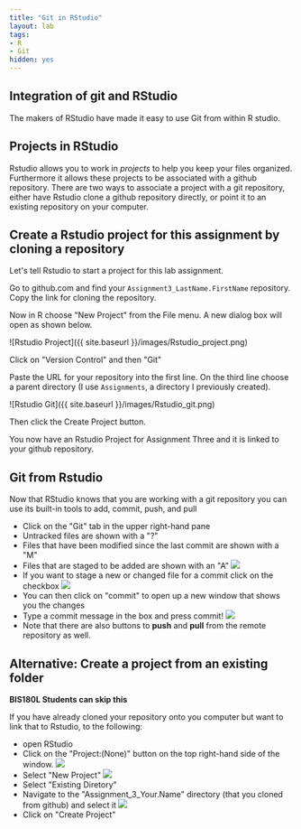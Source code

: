 ```yaml
---
title: "Git in RStudio"
layout: lab
tags: 
- R
- Git
hidden: yes
---
```


## Integration of git and RStudio

The makers of RStudio have made it easy to use Git from within R studio.

## Projects in RStudio

Rstudio allows you to work in *projects* to help you keep your files organized.  Furthermore it allows these projects to be associated with a github repository.  There are two ways to associate a project with a git repository, either have Rstudio clone a github repository directly, or point it to an existing repository on your computer.

## Create a Rstudio project for this assignment by cloning a repository

Let's tell Rstudio to start a project for this lab assignment.

Go to github.com and find your `Assignment3_LastName.FirstName` repository.  Copy the link for cloning the repository.

Now in R choose "New Project" from the File menu.  A new dialog box will open as shown below.

![Rstudio Project]({{ site.baseurl }}/images/Rstudio_project.png)

Click on "Version Control" and then "Git"

Paste the URL for your repository into the first line.  On the third line choose a parent directory (I use `Assignments`, a directory I previously created).

![Rstudio Git]({{ site.baseurl }}/images/Rstudio_git.png)

Then click the Create Project button.

You now have an Rstudio Project for Assignment Three and it is linked to your github repository.

## Git from Rstudio

Now that RStudio knows that you are working with a git repository you can use its built-in tools to add, commit, push, and pull

* Click on the "Git" tab in the upper right-hand pane
* Untracked files are shown with a "?"
* Files that have been modified since the last commit are shown with a "M"
* Files that are staged to be added are shown with an "A"
![]({{site.baseurl}}/images/RGitHub4.png)
* If you want to stage a new or changed file for a commit click on the checkbox
![]({{site.baseurl}}/images/RGitHub5.png)
* You can then click on "commit" to open up a new window that shows you the changes
* Type a commit message in the box and press commit!
![]({{site.baseurl}}/images/RGitHub6.png)
* Note that there are also buttons to __push__ and __pull__ from the remote repository as well.


## Alternative: Create a project from an existing folder

__BIS180L Students can skip this__

If you have already cloned your repository onto you computer but want to link that to Rstudio, to the following:

* open RStudio
* Click on the "Project:(None)" button on the top right-hand side of the window.
![]({{site.baseurl}}/images/RGitHub1.png)
* Select "New Project"
![]({{site.baseurl}}/images/RGitHub2.png)
* Select "Existing Diretory"
* Navigate to the "Assignment_3_Your.Name" directory (that you cloned from github) and select it
![]({{site.baseurl}}/images/RGitHub3.png)
* Click on "Create Project"


